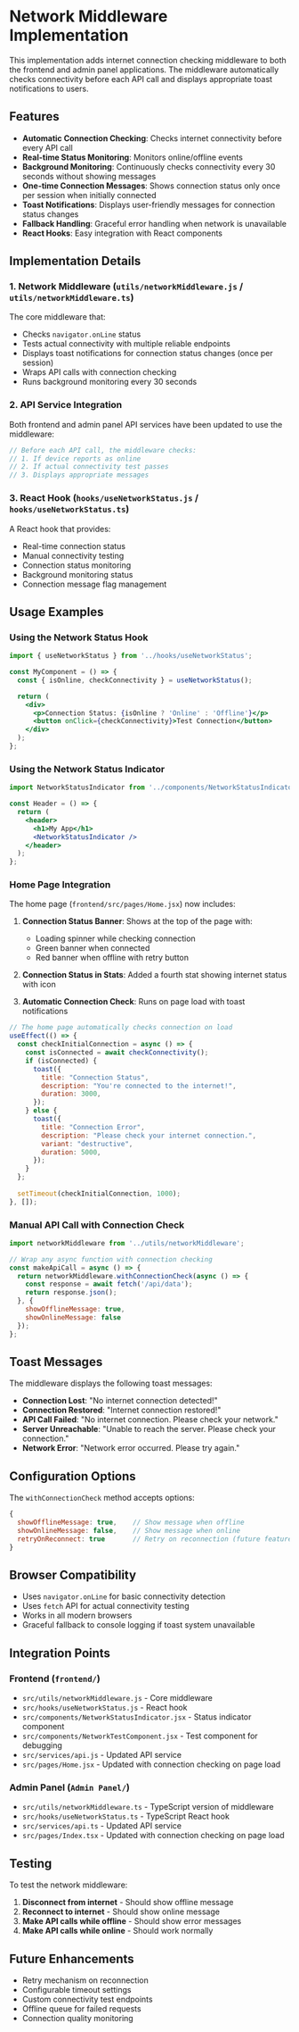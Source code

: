 # Network Middleware Implementation

This implementation adds internet connection checking middleware to both the frontend and admin panel applications. The middleware automatically checks connectivity before each API call and displays appropriate toast notifications to users.

## Features

- **Automatic Connection Checking**: Checks internet connectivity before every API call
- **Real-time Status Monitoring**: Monitors online/offline events
- **Background Monitoring**: Continuously checks connectivity every 30 seconds without showing messages
- **One-time Connection Messages**: Shows connection status only once per session when initially connected
- **Toast Notifications**: Displays user-friendly messages for connection status changes
- **Fallback Handling**: Graceful error handling when network is unavailable
- **React Hooks**: Easy integration with React components

## Implementation Details

### 1. Network Middleware (`utils/networkMiddleware.js` / `utils/networkMiddleware.ts`)

The core middleware that:
- Checks `navigator.onLine` status
- Tests actual connectivity with multiple reliable endpoints
- Displays toast notifications for connection status changes (once per session)
- Wraps API calls with connection checking
- Runs background monitoring every 30 seconds

### 2. API Service Integration

Both frontend and admin panel API services have been updated to use the middleware:

```javascript
// Before each API call, the middleware checks:
// 1. If device reports as online
// 2. If actual connectivity test passes
// 3. Displays appropriate messages
```

### 3. React Hook (`hooks/useNetworkStatus.js` / `hooks/useNetworkStatus.ts`)

A React hook that provides:
- Real-time connection status
- Manual connectivity testing
- Connection status monitoring
- Background monitoring status
- Connection message flag management

## Usage Examples

### Using the Network Status Hook

```jsx
import { useNetworkStatus } from '../hooks/useNetworkStatus';

const MyComponent = () => {
  const { isOnline, checkConnectivity } = useNetworkStatus();

  return (
    <div>
      <p>Connection Status: {isOnline ? 'Online' : 'Offline'}</p>
      <button onClick={checkConnectivity}>Test Connection</button>
    </div>
  );
};
```

### Using the Network Status Indicator

```jsx
import NetworkStatusIndicator from '../components/NetworkStatusIndicator';

const Header = () => {
  return (
    <header>
      <h1>My App</h1>
      <NetworkStatusIndicator />
    </header>
  );
};
```

### Home Page Integration

The home page (`frontend/src/pages/Home.jsx`) now includes:

1. **Connection Status Banner**: Shows at the top of the page with:
   - Loading spinner while checking connection
   - Green banner when connected
   - Red banner when offline with retry button

2. **Connection Status in Stats**: Added a fourth stat showing internet status with icon

3. **Automatic Connection Check**: Runs on page load with toast notifications

```jsx
// The home page automatically checks connection on load
useEffect(() => {
  const checkInitialConnection = async () => {
    const isConnected = await checkConnectivity();
    if (isConnected) {
      toast({
        title: "Connection Status",
        description: "You're connected to the internet!",
        duration: 3000,
      });
    } else {
      toast({
        title: "Connection Error",
        description: "Please check your internet connection.",
        variant: "destructive",
        duration: 5000,
      });
    }
  };
  
  setTimeout(checkInitialConnection, 1000);
}, []);
```

### Manual API Call with Connection Check

```javascript
import networkMiddleware from '../utils/networkMiddleware';

// Wrap any async function with connection checking
const makeApiCall = async () => {
  return networkMiddleware.withConnectionCheck(async () => {
    const response = await fetch('/api/data');
    return response.json();
  }, {
    showOfflineMessage: true,
    showOnlineMessage: false
  });
};
```

## Toast Messages

The middleware displays the following toast messages:

- **Connection Lost**: "No internet connection detected!"
- **Connection Restored**: "Internet connection restored!"
- **API Call Failed**: "No internet connection. Please check your network."
- **Server Unreachable**: "Unable to reach the server. Please check your connection."
- **Network Error**: "Network error occurred. Please try again."

## Configuration Options

The `withConnectionCheck` method accepts options:

```javascript
{
  showOfflineMessage: true,    // Show message when offline
  showOnlineMessage: false,    // Show message when online
  retryOnReconnect: true       // Retry on reconnection (future feature)
}
```

## Browser Compatibility

- Uses `navigator.onLine` for basic connectivity detection
- Uses `fetch` API for actual connectivity testing
- Works in all modern browsers
- Graceful fallback to console logging if toast system unavailable

## Integration Points

### Frontend (`frontend/`)
- `src/utils/networkMiddleware.js` - Core middleware
- `src/hooks/useNetworkStatus.js` - React hook
- `src/components/NetworkStatusIndicator.jsx` - Status indicator component
- `src/components/NetworkTestComponent.jsx` - Test component for debugging
- `src/services/api.js` - Updated API service
- `src/pages/Home.jsx` - Updated with connection checking on page load

### Admin Panel (`Admin Panel/`)
- `src/utils/networkMiddleware.ts` - TypeScript version of middleware
- `src/hooks/useNetworkStatus.ts` - TypeScript React hook
- `src/services/api.ts` - Updated API service
- `src/pages/Index.tsx` - Updated with connection checking on page load

## Testing

To test the network middleware:

1. **Disconnect from internet** - Should show offline message
2. **Reconnect to internet** - Should show online message
3. **Make API calls while offline** - Should show error messages
4. **Make API calls while online** - Should work normally

## Future Enhancements

- Retry mechanism on reconnection
- Configurable timeout settings
- Custom connectivity test endpoints
- Offline queue for failed requests
- Connection quality monitoring 